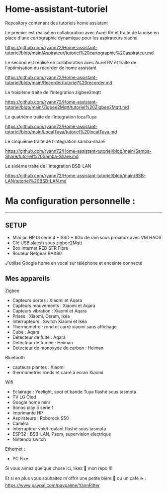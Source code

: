 # Home-assistant-tutoriel
Repository contenant des tutoriels home assistant


Le premier est réalisé en collaboration avec Aurel RV et traite de la mise en place d'une cartographie dynamique pour les aspirateurs xiaomi.

https://github.com/ryann72/Home-assistant-tutoriel/blob/main/Aspirateur/tutoriel%20cartographie%20aspirateur.md 


Le second est réalisé en collaboration avec Aurel RV et traite de l'optimisation du recorder de home assistant

https://github.com/ryann72/Home-assistant-tutoriel/blob/main/Recorder/tutoriel%20recorder.md

Le troisième traite de l'integration zigbee2mqtt

https://github.com/ryann72/Home-assistant-tutoriel/blob/main/Zigbee2Mqtt/tutoriel%20Zigbee2Mqtt.md 

Le quatrième traite de l'integration localTuya

https://github.com/ryann72/Home-assistant-tutoriel/blob/main/LocalTuya/tutoriel%20localTuya.md 


Le cinquième traite de l'integration samba-share

https://github.com/ryann72/Home-assistant-tutoriel/blob/main/Samba-Share/tutoriel%20Samba-Share.md 

Le sixième traite de l'integration BSB-LAN

https://github.com/ryann72/Home-assistant-tutoriel/blob/main/BSB-LAN/tutoriel%20BSB-LAN.md 


# Ma configuration personnelle :

---------------------

## SETUP 

- Mini pc HP I3 serie 4 + SSD + 8Go de ram sous proxmox avec VM HAOS
- Clé USB slaesh sous zigbee2Mqtt
- Box Internet RED SFR Fibre
- Routeur Netgear RAX80

J'utilise Google home en vocal sur téléphone et enceinte connecté

## Mes appareils 


Zigbee
- Capteurs portes : Xiaomi et Aqara
- Capteurs mouvements : Xiaomi et Aqara
- Capteurs vibration : Xiaomi et Aqara 
- Prises : Xiaomi, Osram, Ikéa
- Interrupteurs : Switch Xiaomi et Ikéa
- Thermometre : rond et carré xiaomi sans affichage
- Cube : Aqara
- Détecteur de fuite : Aqara
- Detecteur de fumée : Heiman
- Detecteur de monoxyde de carbon : Heiman


Bluetooth
- capteurs plantes : Xiaomi 
- thermometres ronds et carré à ecran Xiaomi


Wifi
- Eclairage : Yeelight, spot et bande Tuya flashé sous tasmota
- TV LG Oled
- Google home mini 
- Sonos play 5 serie 1
- Imprimante HP 
- Aspirateurs : Roborock S50
- Caméra
- Interrupteur volet roulant flashé sous tasmota
- ESP32 : BSB-LAN, Pzem, supervision electrique
- Nintendo switch


Ethernet :
- PC Fixe


Si vous aimez quelque chose ici, likez 🌟 mon repo !!!

Et si en plus vous souhaitez m'offrir une petite bière 🍺 ou un café ☕️ :  https://www.paypal.com/paypalme/YannRitter